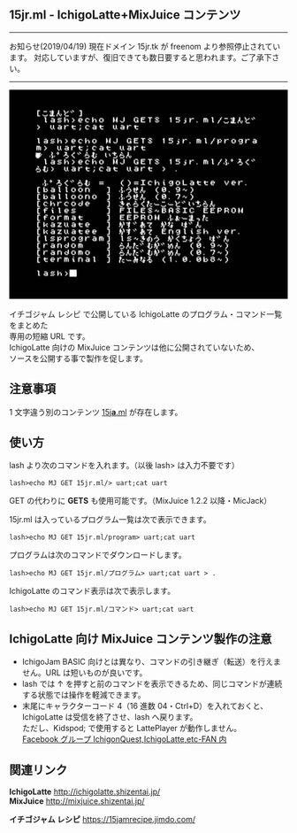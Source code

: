 ## 15jr.ml - IchigoLatte+MixJuice コンテンツ
___

お知らせ(2019/04/19) 現在ドメイン 15jr.tk が freenom より参照停止されています。
対応していますが、復旧できても数日要すると思われます。ご了承下さい。

___

![スクリーンショット](/screenshot.jpg)

イチゴジャム レシピ で公開している IchigoLatte のプログラム・コマンド一覧をまとめた\
専用の短縮 URL です。\
IchigoLatte 向けの MixJuice コンテンツは他に公開されていないため、\
ソースを公開する事で製作を促します。

## 注意事項

1 文字違う別のコンテンツ [15j**a**.ml](https://github.com/fu-sen/15ja.ml) が存在します。

## 使い方

lash より次のコマンドを入れます。（以後 lash> は入力不要です）

```
lash>echo MJ GET 15jr.ml/> uart;cat uart
```

GET の代わりに **GETS** も使用可能です。（MixJuice 1.2.2 以降・MicJack）

15jr.ml は入っているプログラム一覧は次で表示できます。

```
lash>echo MJ GET 15jr.ml/program> uart;cat uart
```

プログラムは次のコマンドでダウンロードします。

```
lash>echo MJ GET 15jr.ml/プログラム> uart;cat uart > .
```

IchigoLatte のコマンド表示は次で表示します。

```
lash>echo MJ GET 15jr.ml/コマンド> uart;cat uart
```

## IchigoLatte 向け MixJuice コンテンツ製作の注意

- IchigoJam BASIC 向けとは異なり、コマンドの引き継ぎ（転送）を行えません。URL は短いものが良いです。
- lash では ↑ を押すと前のコマンドを表示できるため、同じコマンドが連続する状態では操作を軽減できます。
- 末尾にキャラクターコード 4（16 進数 04・Ctrl+D）を入れておくと、IchigoLatte は受信を終了させ、lash へ戻ります。<br />ただし、Kidspod; で使用すると LattePlayer が動作しません。<br />[Facebook グループ IchigonQuest,IchigoLatte,etc-FAN 内](https://www.facebook.com/groups/568222796651326/permalink/856839061123030/)

## 関連リンク

**IchigoLatte** http://ichigolatte.shizentai.jp/ \
**MixJuice** http://mixjuice.shizentai.jp/

**イチゴジャム レシピ** https://15jamrecipe.jimdo.com/
